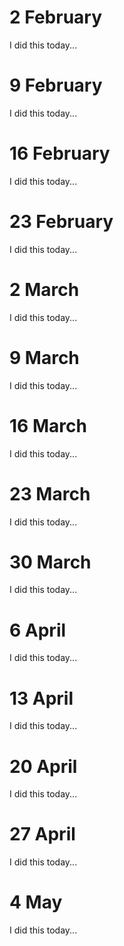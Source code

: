 # 2 February
I did this today...
# 9 February
I did this today...
# 16 February
I did this today...
# 23 February
I did this today...
# 2 March
I did this today...
# 9 March
I did this today...
# 16 March
I did this today...
# 23 March
I did this today...
# 30 March
I did this today...
# 6 April
I did this today...
# 13 April
I did this today...
# 20 April
I did this today...
# 27 April
I did this today...
# 4 May
I did this today...
